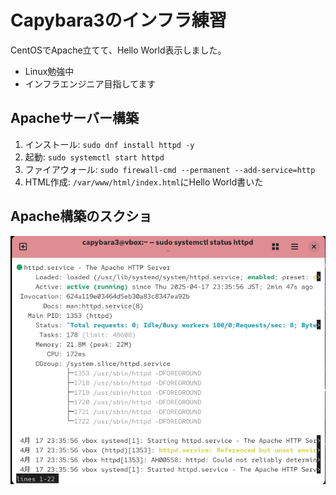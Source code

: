 # Capybara3のインフラ練習
CentOSでApache立てて、Hello World表示しました。
- Linux勉強中
- インフラエンジニア目指してます

## Apacheサーバー構築
1. インストール: `sudo dnf install httpd -y`
2. 起動: `sudo systemctl start httpd`
3. ファイアウォール: `sudo firewall-cmd --permanent --add-service=http`
4. HTML作成: `/var/www/html/index.html`にHello World書いた

## Apache構築のスクショ
![Apacheテストページ](images/screenshot1.png)
